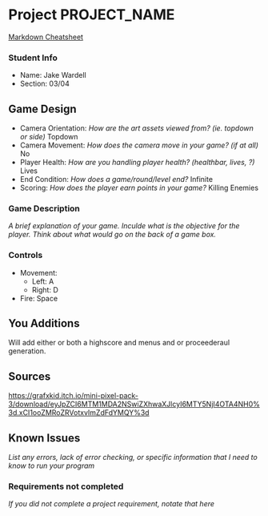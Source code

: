 # Project PROJECT_NAME

[Markdown Cheatsheet](https://github.com/adam-p/markdown-here/wiki/Markdown-Here-Cheatsheet)

### Student Info

-   Name: Jake Wardell
-   Section: 03/04

## Game Design

-   Camera Orientation: _How are the art assets viewed from? (ie. topdown or side)_ Topdown
-   Camera Movement: _How does the camera move in your game? (if at all)_ No
-   Player Health: _How are you handling player health? (healthbar, lives, ?)_ Lives
-   End Condition: _How does a game/round/level end?_ Infinite
-   Scoring: _How does the player earn points in your game?_ Killing Enemies

### Game Description

_A brief explanation of your game. Inculde what is the objective for the player. Think about what would go on the back of a game box._

### Controls

-   Movement:
    -   Left: A
    -   Right: D
-   Fire: Space

## You Additions

Will add either or both a highscore and menus and or proceederaul generation.

## Sources

https://grafxkid.itch.io/mini-pixel-pack-3/download/eyJpZCI6MTM1MDA2NSwiZXhwaXJlcyI6MTY5NjI4OTA4NH0%3d.xCI1ooZMRoZRVotxvImZdFdYMQY%3d 

## Known Issues

_List any errors, lack of error checking, or specific information that I need to know to run your program_

### Requirements not completed

_If you did not complete a project requirement, notate that here_

